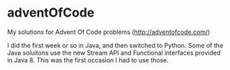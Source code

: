 # adventOfCode
My solutions for Advent Of Code problems (http://adventofcode.com/)

I did the first week or so in Java, and then switched to Python. Some of the
Java soluitons use the new Stream API and Functional interfaces provided
in Java 8. This was the first occasion I had to use those.
